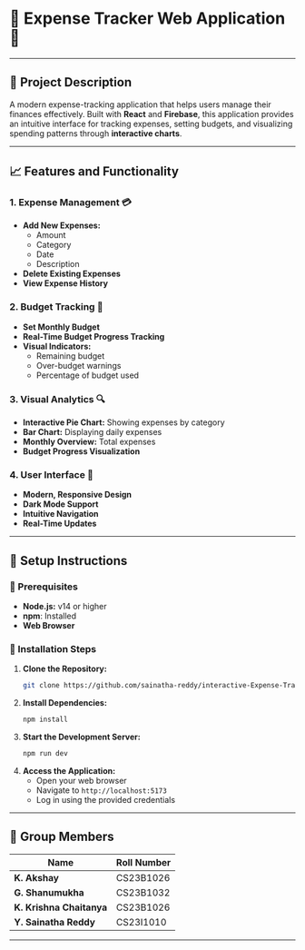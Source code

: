 # 🚀 Expense Tracker Web Application 🚀

---

## **🔖 Project Description**
A modern expense-tracking application that helps users manage their finances effectively. Built with **React** and **Firebase**, this application provides an intuitive interface for tracking expenses, setting budgets, and visualizing spending patterns through **interactive charts**.

---

## **📈 Features and Functionality**

### **1. Expense Management 💳**
- **Add New Expenses:**
  - Amount
  - Category
  - Date
  - Description
- **Delete Existing Expenses**
- **View Expense History**

### **2. Budget Tracking 🏦**
- **Set Monthly Budget**
- **Real-Time Budget Progress Tracking**
- **Visual Indicators:**
  - Remaining budget
  - Over-budget warnings
  - Percentage of budget used

### **3. Visual Analytics 🔍**
- **Interactive Pie Chart:** Showing expenses by category
- **Bar Chart:** Displaying daily expenses
- **Monthly Overview:** Total expenses
- **Budget Progress Visualization**

### **4. User Interface 🎨**
- **Modern, Responsive Design**
- **Dark Mode Support**
- **Intuitive Navigation**
- **Real-Time Updates**

---

## **🔧 Setup Instructions**

### **🔹 Prerequisites**
- **Node.js:** v14 or higher
- **npm**: Installed
- **Web Browser**

### **🔹 Installation Steps**

1. **Clone the Repository:**
   ```bash
   git clone https://github.com/sainatha-reddy/interactive-Expense-Tracker.git
   ```
2. **Install Dependencies:**
   ```bash
   npm install
   ```
3. **Start the Development Server:**
   ```bash
   npm run dev
   ```
4. **Access the Application:**
   - Open your web browser
   - Navigate to `http://localhost:5173`
   - Log in using the provided credentials

---

## **👥 Group Members**

| Name                   | Roll Number     |
|------------------------|-----------------|
| **K. Akshay**          | CS23B1026       |
| **G. Shanumukha**      | CS23B1032       |
| **K. Krishna Chaitanya** | CS23B1026     |
| **Y. Sainatha Reddy**  | CS23I1010       |

---

